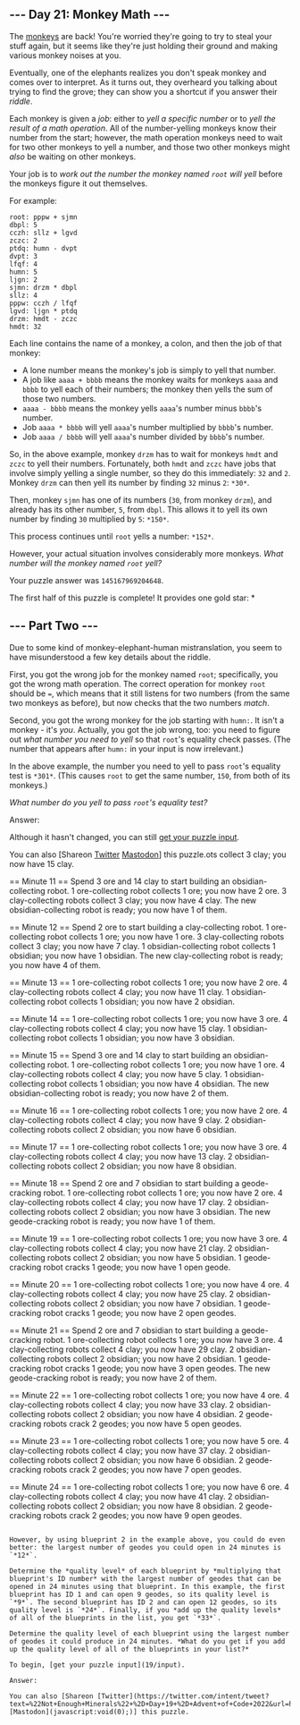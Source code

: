 \--- Day 21: Monkey Math ---
----------

The [monkeys](11) are back! You're worried they're going to try to steal your stuff again, but it seems like they're just holding their ground and making various monkey noises at you.

Eventually, one of the elephants realizes you don't speak monkey and comes over to interpret. As it turns out, they overheard you talking about trying to find the grove; they can show you a shortcut if you answer their *riddle*.

Each monkey is given a *job*: either to *yell a specific number* or to *yell the result of a math operation*. All of the number-yelling monkeys know their number from the start; however, the math operation monkeys need to wait for two other monkeys to yell a number, and those two other monkeys might *also* be waiting on other monkeys.

Your job is to *work out the number the monkey named `root` will yell* before the monkeys figure it out themselves.

For example:

```
root: pppw + sjmn
dbpl: 5
cczh: sllz + lgvd
zczc: 2
ptdq: humn - dvpt
dvpt: 3
lfqf: 4
humn: 5
ljgn: 2
sjmn: drzm * dbpl
sllz: 4
pppw: cczh / lfqf
lgvd: ljgn * ptdq
drzm: hmdt - zczc
hmdt: 32

```

Each line contains the name of a monkey, a colon, and then the job of that monkey:

* A lone number means the monkey's job is simply to yell that number.
* A job like `aaaa + bbbb` means the monkey waits for monkeys `aaaa` and `bbbb` to yell each of their numbers; the monkey then yells the sum of those two numbers.
* `aaaa - bbbb` means the monkey yells `aaaa`'s number minus `bbbb`'s number.
* Job `aaaa * bbbb` will yell `aaaa`'s number multiplied by `bbbb`'s number.
* Job `aaaa / bbbb` will yell `aaaa`'s number divided by `bbbb`'s number.

So, in the above example, monkey `drzm` has to wait for monkeys `hmdt` and `zczc` to yell their numbers. Fortunately, both `hmdt` and `zczc` have jobs that involve simply yelling a single number, so they do this immediately: `32` and `2`. Monkey `drzm` can then yell its number by finding `32` minus `2`: `*30*`.

Then, monkey `sjmn` has one of its numbers (`30`, from monkey `drzm`), and already has its other number, `5`, from `dbpl`. This allows it to yell its own number by finding `30` multiplied by `5`: `*150*`.

This process continues until `root` yells a number: `*152*`.

However, your actual situation involves considerably more monkeys. *What number will the monkey named `root` yell?*

Your puzzle answer was `145167969204648`.

The first half of this puzzle is complete! It provides one gold star: \*

\--- Part Two ---
----------

Due to some kind of monkey-elephant-human mistranslation, you seem to have misunderstood a few key details about the riddle.

First, you got the wrong job for the monkey named `root`; specifically, you got the wrong math operation. The correct operation for monkey `root` should be `=`, which means that it still listens for two numbers (from the same two monkeys as before), but now checks that the two numbers *match*.

Second, you got the wrong monkey for the job starting with `humn:`. It isn't a monkey - it's *you*. Actually, you got the job wrong, too: you need to figure out *what number you need to yell* so that `root`'s equality check passes. (The number that appears after `humn:` in your input is now irrelevant.)

In the above example, the number you need to yell to pass `root`'s equality test is `*301*`. (This causes `root` to get the same number, `150`, from both of its monkeys.)

*What number do you yell to pass `root`'s equality test?*

Answer:

Although it hasn't changed, you can still [get your puzzle input](21/input).

You can also [Shareon [Twitter](https://twitter.com/intent/tweet?text=I%27ve+completed+Part+One+of+%22Monkey+Math%22+%2D+Day+21+%2D+Advent+of+Code+2022&url=https%3A%2F%2Fadventofcode%2Ecom%2F2022%2Fday%2F21&related=ericwastl&hashtags=AdventOfCode) [Mastodon](javascript:void(0);)] this puzzle.ots collect 3 clay; you now have 15 clay.

== Minute 11 ==
Spend 3 ore and 14 clay to start building an obsidian-collecting robot.
1 ore-collecting robot collects 1 ore; you now have 2 ore.
3 clay-collecting robots collect 3 clay; you now have 4 clay.
The new obsidian-collecting robot is ready; you now have 1 of them.

== Minute 12 ==
Spend 2 ore to start building a clay-collecting robot.
1 ore-collecting robot collects 1 ore; you now have 1 ore.
3 clay-collecting robots collect 3 clay; you now have 7 clay.
1 obsidian-collecting robot collects 1 obsidian; you now have 1 obsidian.
The new clay-collecting robot is ready; you now have 4 of them.

== Minute 13 ==
1 ore-collecting robot collects 1 ore; you now have 2 ore.
4 clay-collecting robots collect 4 clay; you now have 11 clay.
1 obsidian-collecting robot collects 1 obsidian; you now have 2 obsidian.

== Minute 14 ==
1 ore-collecting robot collects 1 ore; you now have 3 ore.
4 clay-collecting robots collect 4 clay; you now have 15 clay.
1 obsidian-collecting robot collects 1 obsidian; you now have 3 obsidian.

== Minute 15 ==
Spend 3 ore and 14 clay to start building an obsidian-collecting robot.
1 ore-collecting robot collects 1 ore; you now have 1 ore.
4 clay-collecting robots collect 4 clay; you now have 5 clay.
1 obsidian-collecting robot collects 1 obsidian; you now have 4 obsidian.
The new obsidian-collecting robot is ready; you now have 2 of them.

== Minute 16 ==
1 ore-collecting robot collects 1 ore; you now have 2 ore.
4 clay-collecting robots collect 4 clay; you now have 9 clay.
2 obsidian-collecting robots collect 2 obsidian; you now have 6 obsidian.

== Minute 17 ==
1 ore-collecting robot collects 1 ore; you now have 3 ore.
4 clay-collecting robots collect 4 clay; you now have 13 clay.
2 obsidian-collecting robots collect 2 obsidian; you now have 8 obsidian.

== Minute 18 ==
Spend 2 ore and 7 obsidian to start building a geode-cracking robot.
1 ore-collecting robot collects 1 ore; you now have 2 ore.
4 clay-collecting robots collect 4 clay; you now have 17 clay.
2 obsidian-collecting robots collect 2 obsidian; you now have 3 obsidian.
The new geode-cracking robot is ready; you now have 1 of them.

== Minute 19 ==
1 ore-collecting robot collects 1 ore; you now have 3 ore.
4 clay-collecting robots collect 4 clay; you now have 21 clay.
2 obsidian-collecting robots collect 2 obsidian; you now have 5 obsidian.
1 geode-cracking robot cracks 1 geode; you now have 1 open geode.

== Minute 20 ==
1 ore-collecting robot collects 1 ore; you now have 4 ore.
4 clay-collecting robots collect 4 clay; you now have 25 clay.
2 obsidian-collecting robots collect 2 obsidian; you now have 7 obsidian.
1 geode-cracking robot cracks 1 geode; you now have 2 open geodes.

== Minute 21 ==
Spend 2 ore and 7 obsidian to start building a geode-cracking robot.
1 ore-collecting robot collects 1 ore; you now have 3 ore.
4 clay-collecting robots collect 4 clay; you now have 29 clay.
2 obsidian-collecting robots collect 2 obsidian; you now have 2 obsidian.
1 geode-cracking robot cracks 1 geode; you now have 3 open geodes.
The new geode-cracking robot is ready; you now have 2 of them.

== Minute 22 ==
1 ore-collecting robot collects 1 ore; you now have 4 ore.
4 clay-collecting robots collect 4 clay; you now have 33 clay.
2 obsidian-collecting robots collect 2 obsidian; you now have 4 obsidian.
2 geode-cracking robots crack 2 geodes; you now have 5 open geodes.

== Minute 23 ==
1 ore-collecting robot collects 1 ore; you now have 5 ore.
4 clay-collecting robots collect 4 clay; you now have 37 clay.
2 obsidian-collecting robots collect 2 obsidian; you now have 6 obsidian.
2 geode-cracking robots crack 2 geodes; you now have 7 open geodes.

== Minute 24 ==
1 ore-collecting robot collects 1 ore; you now have 6 ore.
4 clay-collecting robots collect 4 clay; you now have 41 clay.
2 obsidian-collecting robots collect 2 obsidian; you now have 8 obsidian.
2 geode-cracking robots crack 2 geodes; you now have 9 open geodes.

```

However, by using blueprint 2 in the example above, you could do even better: the largest number of geodes you could open in 24 minutes is `*12*`.

Determine the *quality level* of each blueprint by *multiplying that blueprint's ID number* with the largest number of geodes that can be opened in 24 minutes using that blueprint. In this example, the first blueprint has ID 1 and can open 9 geodes, so its quality level is `*9*`. The second blueprint has ID 2 and can open 12 geodes, so its quality level is `*24*`. Finally, if you *add up the quality levels* of all of the blueprints in the list, you get `*33*`.

Determine the quality level of each blueprint using the largest number of geodes it could produce in 24 minutes. *What do you get if you add up the quality level of all of the blueprints in your list?*

To begin, [get your puzzle input](19/input).

Answer:

You can also [Shareon [Twitter](https://twitter.com/intent/tweet?text=%22Not+Enough+Minerals%22+%2D+Day+19+%2D+Advent+of+Code+2022&url=https%3A%2F%2Fadventofcode%2Ecom%2F2022%2Fday%2F19&related=ericwastl&hashtags=AdventOfCode) [Mastodon](javascript:void(0);)] this puzzle.